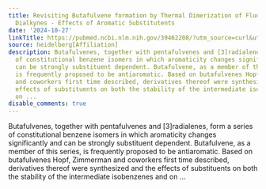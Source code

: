 ```yaml
---
title: Revisiting Butafulvene formation by Thermal Dimerization of Fluorene-Based
  Dialkynes - Effects of Aromatic Substitutents
date: '2024-10-27'
linkTitle: https://pubmed.ncbi.nlm.nih.gov/39462208/?utm_source=curl&utm_medium=rss&utm_campaign=pubmed-2&utm_content=1FakS-2QOkCT8HsMOQP1bCRQ4YzyumYOmxmF0moLsQ3dFB1E9V&fc=20220326224207&ff=20241027204039&v=2.18.0.post9+e462414
source: heidelberg[Affiliation]
description: Butafulvenes, together with pentafulvenes and [3]radialenes, form a series
  of constitutional benzene isomers in which aromaticity changes significantly and
  can be strongly substituent dependent. Butafulvene, as a member of this series,
  is frequently proposed to be antiaromatic. Based on butafulvenes Hopf, Zimmerman
  and coworkers first time described, derivatives thereof were synthesized and the
  effects of substituents on both the stability of the intermediate isobenzenes and
  on ...
disable_comments: true
---
```

Butafulvenes, together with pentafulvenes and [3]radialenes, form a series of constitutional benzene isomers in which aromaticity changes significantly and can be strongly substituent dependent. Butafulvene, as a member of this series, is frequently proposed to be antiaromatic. Based on butafulvenes Hopf, Zimmerman and coworkers first time described, derivatives thereof were synthesized and the effects of substituents on both the stability of the intermediate isobenzenes and on ...